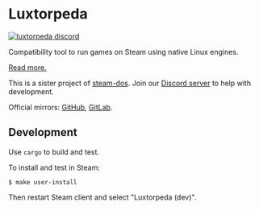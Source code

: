 # Luxtorpeda

[![luxtorpeda discord](https://img.shields.io/discord/514567252864008206.svg?label=discord)](https://discord.gg/8mFhUPX)

Compatibility tool to run games on Steam using native Linux engines.

[Read more.](https://github.com/dreamer/steam-dos/wiki/Luxtorpeda)

This is a sister project of [steam-dos](https://github.com/dreamer/steam-dos/).
Join our [Discord server](https://discord.gg/8mFhUPX) to help with development.

Official mirrors:
[GitHub](https://github.com/dreamer/luxtorpeda),
[GitLab](https://gitlab.com/luxtorpeda/luxtorpeda).

## Development

Use `cargo` to build and test.

To install and test in Steam:

    $ make user-install

Then restart Steam client and select "Luxtorpeda (dev)".

